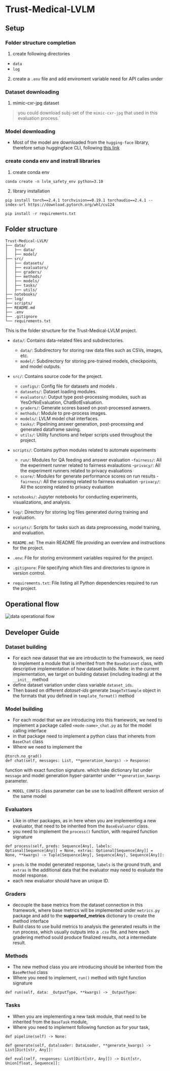 # Trust-Medical-LVLM

## Setup
### Folder structure completion 
1. create following directories
* `data`
* `log`
2. create a `.env` file and add enviroment variable need for API calles under

### Dataset downloading
1. mimic-cxr-jpg dataset
> you could download subj-set of the `mimic-cxr-jpg` that used in this evaluation process.`

### Model downloading
* Most of the model are downloaded from the `hugging-face` library, therefore setup huggingface CLI, following [this link](https://huggingface.co/docs/huggingface_hub/en/guides/cli)

### create conda env and instrall libraries
1. create conda env
```
conda create -n lvlm_safety_env python=3.10
```
2. library installation
```
pip install torch==2.4.1 torchvision==0.19.1 torchaudio==2.4.1 --index-url https://download.pytorch.org/whl/cu124

pip install -r requirements.txt
```


## Folder structure 
```
Trust-Medical-LVLM/
├── data/
│   ├── data/
│   ├── model/
├── src/
│   ├── datasets/
│   ├── evaluators/
│   ├── graders/
│   ├── methods/
│   ├── models/
│   ├── tasks/
│   ├── utils/
├── notebooks/
├── log/
├── scripts/
├── README.md
├── .env
├── .gitignore
└── requirements.txt
```

This is the folder structure for the Trust-Medical-LVLM project.

- `data/`: Contains data-related files and subdirectories.
    - `data/`: Subdirectory for storing raw data files such as CSVs, images, etc.
    - `model/`: Subdirectory for storing pre-trained models, checkpoints, and model outputs.

- `src/`: Contains source code for the project.
    - `configs/`: Config file for datasets and models .
    - `datasets/`: Dataset loading modules.
    - `evaluators/`: Output type post-processing modules, such as YesOrNoEvaluation, ChatBotEvaluation.
    - `graders/`: Generate scores based on post-processed asnwers.
    - `methods/`: Module to pre-process images.
    - `models/`: LVLM model chat interfaces.
    - `tasks/`: Pipelining answer generation, post-processing and generated dataframe saving.
    - `utils/`: Utility functions and helper scripts used throughout the project.

- `scripts/`: Contains python modules related to automate experiments
    - `run/`: Modules for QA feeding and answer evaluation
        -`fairness/`: All the experiment runner related to fairness evalautions
        -`privacy/`: All the experiment runners related to privacy evaluations
    - `score/`: Modules for generate performance scores on run results
        -`fairness/`: All the scoreing related to fairness evaluation
        -`privacy/`: All the scoreing related to privacy evaluation

- `notebooks/`: Jupyter notebooks for conducting experiments, visualizations, and analysis.
- `log/`: Directory for storing log files generated during training and evaluation.
- `scripts/`: Scripts for tasks such as data preprocessing, model training, and evaluation.
- `README.md`: The main README file providing an overview and instructions for the project.
- `.env`: File for storing environment variables required for the project.
- `.gitignore`: File specifying which files and directories to ignore in version control.
- `requirements.txt`: File listing all Python dependencies required to run the project.

## Operational flow

![data operational flow](./statics/operational_flow.png)  


## Developer Guide

### Dataset building
- For each new dataset that we are introductin to the framework, we need to implement a module that is inherited from the `BaseDataset` class, with descriptive implementation of how dataset builds. Note: in the current implementation, we target on building dataset (including loading) at the `__init__` method
- define dataset variation under class variable `dataset_ids`.
- Then based on different _dataset-ids_ generate `ImageTxtSample` object in the formats that you defined in `template_format()` method


### Model building
- For each model that we are introducing into this framework, we need to implement a package called `<mode-name>_chat.py` as for the model calling interface
- in that package need to implement a python class that inherets from `BaseChat` class
- Where we need to implement the
```
@torch.no_grad()
def chat(self, messages: List, **generation_kwargs) -> Response:
```
 function with exact function signature. which take dictionary list under `message` and model generation hyper-paramter under `**generation_kwargs` parameter. 
- `MODEL_CONFIG` class parameter can be use to load/init different version of the same model

### Evaluators
- Like in other packages, as in here when you are implementing a new evaluator, that need to be inherited from the `BaseEvaluator` class. 
- you need to implement the `process()` function, with required function signature
```
def process(self, preds: Sequence[Any], labels: Optional[Sequence[Any]] = None, extras: Optional[Sequence[Any]] = None, **kwargs) -> Tuple[Sequence[Any], Sequence[Any], Sequence[Any]]:
```
- `preds` is the model generated response, `labels` is the ground truth, and `extras` is the additional data that the evaluator may need to evaluate the model response. 
- each new evaluator should have an unique ID. 

### Graders
- decouple the base metrics from the dataset connection in this framework, where base metrics will be implemented under `metrics.py` package and add to the __supported_metrics__ dictionary to create the method interface
- Build class to use build metrics to analysis the generated results in the run process, which usually outputs into a `.csv` file. and here each gradering method sould produce finalized results, not a intermediate result. 

### Methods
- The new method class you are introducing should be inherited from the `BaseMethod` class
- Where you need to implement, `run()` method with tight function signature
```
def run(self, data: _OutputType, **kwargs) -> _OutputType:
```

### Tasks
- When you are implementing a new task module, that need to be inherited from the `BaseTask` module, 
- Where you need to implement following function as for your task, 
```
def pipeline(self) -> None:
```
```
def generate(self, dataloader: DataLoader, **generate_kwargs) -> List[Dict[str, Any]]:
```
```
def eval(self, responses: List[Dict[str, Any]]) -> Dict[str, Union[float, Sequence]]:
```





